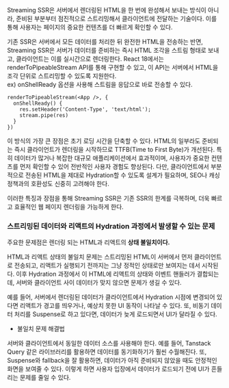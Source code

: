 Streaming SSR은 서버에서 렌더링된 HTML을 한 번에 완성해서 보내는 방식이 아니라, 준비된 부분부터 점진적으로 스트리밍해서 클라이언트에 전달하는 기술이다. 이를 통해 사용자는 페이지의 중요한 컨텐츠를 더 빠르게 확인할 수 있다.

기존 SSR은 서버에서 모든 데이터를 처리한 뒤 완전한 HTML을 전송하는 반면, Streaming SSR은 서버가 데이터를 준비하는 즉시 HTML 조각을 스트림 형태로 보내고, 클라이언트는 이를 실시간으로 렌더링한다. React 18에서는 renderToPipeableStream API를 통해 구현할 수 있고, 이 API는 서버에서 HTML을 조각 단위로 스트리밍할 수 있도록 지원한다. <br/>
ex) onShellReady 옵션을 사용해 스트림을 응답으로 바로 전송할 수 있다.

```
renderToPipeableStream(<App />, {
  onShellReady() {
    res.setHeader('Content-Type', 'text/html');
    stream.pipe(res)
  }
})
```

이 방식의 가장 큰 장점은 초기 로딩 시간을 단축할 수 있다. HTML의 일부라도 준비되는 즉시 클라이언트가 렌더링을 시작하므로 TTFB(Time to First Byte)가 개선된다. 특히 데이터가 많거나 복잡한 대규모 애플리케이션에서 효과적이며, 사용자가 중요한 컨텐츠를 먼저 확인할 수 있어 전반적인 사용자 경험도 향상된다. 다만, 클라이언트에서 부분적으로 전송된 HTML을 제대로 Hydration할 수 있도록 설계가 필요하며, SEO나 캐싱 정책과의 호환성도 신중히 고려해야 한다.

이러한 특징과 장점을 통해 Streaming SSR은 기존 SSR의 한계를 극복하며, 더욱 빠르고 효율적인 웹 페이지 렌더링을 가능하게 한다.

### 스트리밍된 데이터와 리액트의 Hydration 과정에서 발생할 수 있는 문제

주요한 문제점은 렌더링 되는 HTML과 리액트의 <strong>상태 불일치이다.</strong>

HTML과 리액트 상태의 불일치 문제는 스트리밍된 HTML이 서버에서 먼저 클라이언트로 전송되고, 리액트가 실행되기 전까지는 그냥 정적인 상태로만 보여지는 데서 시작된다. 이후 Hydration 과정에서 이 HTML에 리액트의 상태와 이벤트 핸들러가 결합되는데, 서버와 클라이언트 사이 데이터가 맞지 않으면 문제가 생길 수 있다.

예를 들어, 서버에서 렌더링된 데이터가 클라이언트에서 Hydration 시점에 변경되어 있다면 리액트가 경고를 띄우거나, 예상치 못한 UI 동작이 나타날 수 있다. 또, 비동기 데이터 처리를 Suspense로 하고 있다면, 데이터가 늦게 로드되면서 UI가 달라질 수 있다.

- 불일치 문제 해결법

서버와 클라이언트에서 동일한 데이터 소스를 사용해야 한다. 예를 들어, Tanstack Query 같은 라이브러리를 활용하면 데이터를 동기화하기가 훨씬 수월해진다. 또, Suspense와 fallback을 잘 활용하면, 데이터가 아직 준비되지 않았을 때도 안정적인 화면을 보여줄 수 있다. 이렇게 하면 사용자 입장에서 데이터가 로드되기 전에 UI가 흔들리는 문제를 줄일 수 있다.
